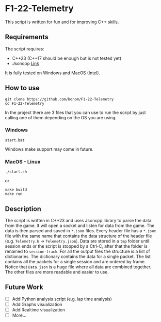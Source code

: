 # F1-22-Telemetry
This script is written for fun and for improving C++ skills.

## Requirements
The script requires:
- C++23 (C++17 should be enough but is not tested yet)
- Jsoncpp [Link](https://github.com/open-source-parsers/jsoncpp)

It is fully tested on Windows and MacOS (Intel).

## How to use
```shell
git clone https://github.com/bonom/F1-22-Telemetry
cd F1-22-Telemetry
```

In the project there are 3 files that you can use to run the script by just calling one of them depending on the OS you are using.

### Windows
```shell
start.bat
```
Windows make support may come in future.

### MacOS - Linux
```shell
./start.sh
```
or
```shell
make build
make run
```

## Description
The script is written in C++23 and uses Jsoncpp library to parse the data from the game. It will open a socket and listen for data from the game. The data is then parsed and saved in `*.json` files. Every header file has a `*.json` file with the same name that contains the data structure of the header file (e.g. `Telemetry.h` -> `Telemetry.json`). Data are stored in a `tmp` folder until session ends or the script is stopped by a Ctrl-C, after that the folder is renamed to `session-track`. For all the output files the structure is a list of dictionaries. The dictionary contains the data for a single packet. The list contains all the packets for a single session and are ordered by frame. Notice that `Data.json` is a huge file where all data are combined together. The other files are more readable and easier to use.

## Future Work
- [ ] Add Python analysis script (e.g. lap time analysis)
- [ ] Add Graphs visualization
- [ ] Add Realtime visualization
- [ ] More...